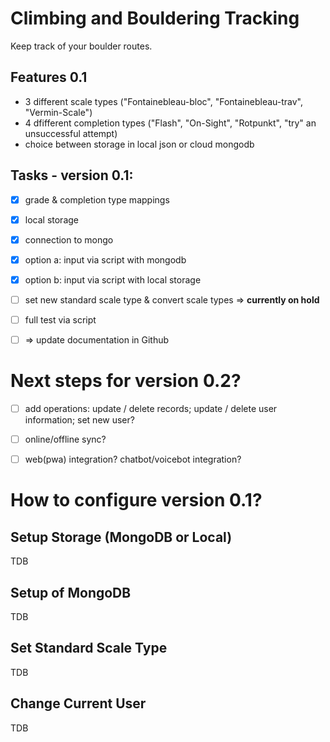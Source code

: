 # Climbing and Bouldering Tracking
Keep track of your boulder routes.

## Features 0.1
- 3 different scale types ("Fontainebleau-bloc", "Fontainebleau-trav", "Vermin-Scale")
- 4 dfifferent completion types ("Flash", "On-Sight", "Rotpunkt", "try" an unsuccessful attempt)
- choice between storage in local json or cloud mongodb


## Tasks - version 0.1:
- [x] grade & completion type mappings
- [x] local storage
- [x] connection to mongo
- [x] option a: input via script with mongodb 
- [x] option b: input via script with local storage
- [ ] set new standard scale type & convert scale types => **currently on hold**
- [ ] full test via script
- [ ] => update documentation in Github


# Next steps for version 0.2?
- [ ] add operations: update / delete records; update / delete user information; set new user?
- [ ] online/offline sync?
- [ ] web(pwa) integration? chatbot/voicebot integration?


# How to configure version 0.1?


## Setup Storage (MongoDB or Local)
TDB


## Setup of MongoDB
TDB


## Set Standard Scale Type
TDB


## Change Current User
TDB
